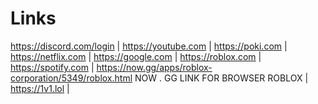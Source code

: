 # Links
https://discord.com/login |
 https://youtube.com |
 https://poki.com |
 https://netflix.com |
 https://google.com |
 https://roblox.com |
 https://spotify.com |
 https://now.gg/apps/roblox-corporation/5349/roblox.html NOW . GG LINK FOR BROWSER ROBLOX |
 https://1v1.lol |

